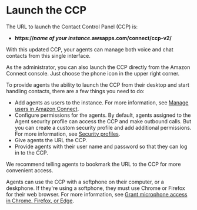 # Launch the CCP<a name="launch-CCP"></a>

The URL to launch the Contact Control Panel \(CCP\) is:
+ **https://*name of your instance*\.awsapps\.com/connect/ccp\-v2/**

With this updated CCP, your agents can manage both voice and chat contacts from this single interface\.

As the administrator, you can also launch the CCP directly from the Amazon Connect console\. Just choose the phone icon in the upper right corner\.

To provide agents the ability to launch the CCP from their desktop and start handling contacts, there are a few things you need to do: 
+ Add agents as users to the instance\. For more information, see [Manage users in Amazon Connect](manage-users.md)\.
+ Configure permissions for the agents\. By default, agents assigned to the Agent security profile can access the CCP and make outbound calls\. But you can create a custom security profile and add additional permissions\. For more information, see [Security profiles](connect-security-profiles.md)\.
+ Give agents the URL the CCP\.
+ Provide agents with their user name and password so that they can log in to the CCP\.

We recommend telling agents to bookmark the URL to the CCP for more convenient access\.

Agents can use the CCP with a softphone on their computer, or a deskphone\. If they're using a softphone, they must use Chrome or Firefox for their web browser\. For more information, see [Grant microphone access in Chrome, Firefox, or Edge](amazon-connect-contact-control-panel.md#accessing-microphone)\. 